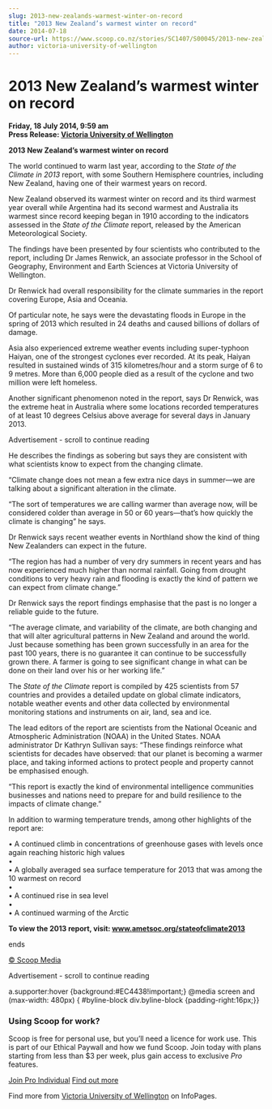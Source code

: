 ```yaml
---
slug: 2013-new-zealands-warmest-winter-on-record
title: "2013 New Zealand’s warmest winter on record"
date: 2014-07-18
source-url: https://www.scoop.co.nz/stories/SC1407/S00045/2013-new-zealands-warmest-winter-on-record.htm
author: victoria-university-of-wellington
---
```

2013 New Zealand’s warmest winter on record
===========================================

**Friday, 18 July 2014, 9:59 am**  
**Press Release: [Victoria University of Wellington](https://info.scoop.co.nz/Victoria_University_of_Wellington)**

**2013 New Zealand’s warmest winter on record**

  
The world continued to warm last year, according to the _State of the Climate in 2013_ report, with some Southern Hemisphere countries, including New Zealand, having one of their warmest years on record.

New Zealand observed its warmest winter on record and its third warmest year overall while Argentina had its second warmest and Australia its warmest since record keeping began in 1910 according to the indicators assessed in the _State of the Climate_ report, released by the American Meteorological Society.

The findings have been presented by four scientists who contributed to the report, including Dr James Renwick, an associate professor in the School of Geography, Environment and Earth Sciences at Victoria University of Wellington.

Dr Renwick had overall responsibility for the climate summaries in the report covering Europe, Asia and Oceania.

Of particular note, he says were the devastating floods in Europe in the spring of 2013 which resulted in 24 deaths and caused billions of dollars of damage.

Asia also experienced extreme weather events including super-typhoon Haiyan, one of the strongest cyclones ever recorded. At its peak, Haiyan resulted in sustained winds of 315 kilometres/hour and a storm surge of 6 to 9 metres. More than 6,000 people died as a result of the cyclone and two million were left homeless.

Another significant phenomenon noted in the report, says Dr Renwick, was the extreme heat in Australia where some locations recorded temperatures of at least 10 degrees Celsius above average for several days in January 2013.

Advertisement - scroll to continue reading





He describes the findings as sobering but says they are consistent with what scientists know to expect from the changing climate.

“Climate change does not mean a few extra nice days in summer—we are talking about a significant alteration in the climate.

“The sort of temperatures we are calling warmer than average now, will be considered colder than average in 50 or 60 years—that’s how quickly the climate is changing” he says.

Dr Renwick says recent weather events in Northland show the kind of thing New Zealanders can expect in the future.

“The region has had a number of very dry summers in recent years and has now experienced much higher than normal rainfall. Going from drought conditions to very heavy rain and flooding is exactly the kind of pattern we can expect from climate change.”

Dr Renwick says the report findings emphasise that the past is no longer a reliable guide to the future.

“The average climate, and variability of the climate, are both changing and that will alter agricultural patterns in New Zealand and around the world. Just because something has been grown successfully in an area for the past 100 years, there is no guarantee it can continue to be successfully grown there. A farmer is going to see significant change in what can be done on their land over his or her working life.”

The _State of the Climate_ report is compiled by 425 scientists from 57 countries and provides a detailed update on global climate indicators, notable weather events and other data collected by environmental monitoring stations and instruments on air, land, sea and ice.

The lead editors of the report are scientists from the National Oceanic and Atmospheric Administration (NOAA) in the United States. NOAA administrator Dr Kathryn Sullivan says: “These findings reinforce what scientists for decades have observed: that our planet is becoming a warmer place, and taking informed actions to protect people and property cannot be emphasised enough.

“This report is exactly the kind of environmental intelligence communities businesses and nations need to prepare for and build resilience to the impacts of climate change.”

In addition to warming temperature trends, among other highlights of the report are:

• A continued climb in concentrations of greenhouse gases with levels once again reaching historic high values  
•  
• A globally averaged sea surface temperature for 2013 that was among the 10 warmest on record  
•  
• A continued rise in sea level  
•  
• A continued warming of the Arctic

**To view the 2013 report, visit: www.ametsoc.org/stateofclimate2013**

  
ends

[© Scoop Media](http://www.scoop.co.nz/about/terms.html)  

Advertisement - scroll to continue reading



a.supporter:hover {background:#EC4438!important;} @media screen and (max-width: 480px) { #byline-block div.byline-block {padding-right:16px;}}

### Using Scoop for work?

Scoop is free for personal use, but you’ll need a licence for work use. This is part of our Ethical Paywall and how we fund Scoop. Join today with plans starting from less than $3 per week, plus gain access to exclusive _Pro_ features.  
  
[Join Pro Individual](https://pro.scoop.co.nz/Individual/?from=ProIn24) [Find out more](https://pro.scoop.co.nz/using-scoop-for-work/?from=ProIn24)

Find more from [Victoria University of Wellington](https://info.scoop.co.nz/Victoria_University_of_Wellington) on InfoPages.